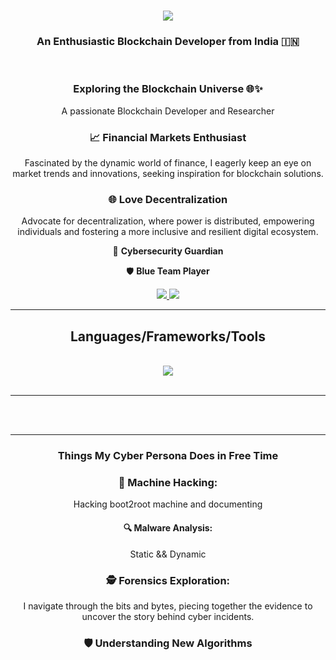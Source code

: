 <h1 align="center">
    <img src="https://readme-typing-svg.herokuapp.com/?font=Righteous&size=39&center=true&vCenter=true&width=500&height=70&duration=3000&lines=Hi+There!+😜;+I'm+Sanjeev+Varma!;" />
</h1>

<h3 align="center"> An Enthusiastic Blockchain Developer from India 🇮🇳 </h3>

<br/>

<!-- about me -->

<div align="center">

### Exploring the Blockchain Universe 🌐✨
  A passionate Blockchain Developer and Researcher 

### 📈 **Financial Markets Enthusiast**
   Fascinated by the dynamic world of finance, I eagerly keep an eye on market trends and innovations, seeking inspiration for blockchain solutions.

### 🌐 **Love Decentralization**
   Advocate for decentralization, where power is distributed, empowering individuals and fostering a more inclusive and resilient digital ecosystem.

🔐 **Cybersecurity Guardian**
  

🛡️ **Blue Team Player**

</div>


<!-- Connect with me -->

<div align="center"> 
  <a href="mailto:sanjeevvarmacode@gmail.com">
    <img src="https://img.shields.io/badge/Gmail-333333?style=for-the-badge&logo=gmail&logoColor=red" />
  </a>
  
  <a href="https://linkedin.com/in/sanjeev-varmabionicimposter/" target="_blank">
    <img src="https://img.shields.io/badge/LinkedIn-0077B5?style=for-the-badge&logo=linkedin&logoColor=white" target="_blank" />
  </a>
</div>

<hr/>

<!--languages frameworks and tools-->

<h2 align="center"> Languages/Frameworks/Tools </h2>

<br/>

<div align="center">
  <img src="https://skillicons.dev/icons?i=cpp,solidity,py,django,postgres />
  <img src="https://skillicons.dev/icons?i=dart,flutter,java,js,rust,git,vim" />
  <br>
</div>

<br/>
<hr/>

<!-- Stats -->

<!-- <h2 align="center"> ⚡ Stats ⚡ </h2>

<br>

<div align=center>

  <img width=390 src="https://github-readme-streak-stats-Sanjeevvarmabetter.vercel.app/?user=salesp07&count_private=true&theme=react&border_radius=10" alt="streak stats"/>
  
  <img width=390 src="https://github-readme-stats-Sanjeevvarmabetter.vercel.app/api?username=salesp07&count_private=true&show_icons=true&theme=react&rank_icon=github&border_radius=10" alt="readme stats" />
  
  <br/>

  <img width=325 align="center" src="https://github-readme-stats-Sanjeevvarmabetter.vercel.app/api/top-langs/?username=salesp07&hide=HTML&langs_count=8&layout=compact&theme=react&border_radius=10&size_weight=0.5&count_weight=0.5&exclude_repo=github-readme-stats" alt="top langs" />

</div> -->

<br/><br/>

<hr/>

<h3 align="center"> Things My Cyber Persona Does in Free Time </h3>

<!-- <h3 align="center"> Diving into the Cybernetic Realm in My Free Time 🕵️‍♂️</h3> -->

<div align="center">
    
### 🤖 **Machine Hacking:**

  Hacking boot2root machine and documenting 

#### 🔍 **Malware Analysis:**

  Static && Dynamic

### 🕵️ **Forensics Exploration:**
   I navigate through the bits and bytes, piecing together the evidence to uncover the story behind cyber incidents.

### 🛡️ **Understanding New Algorithms**

</div>

<br/>

